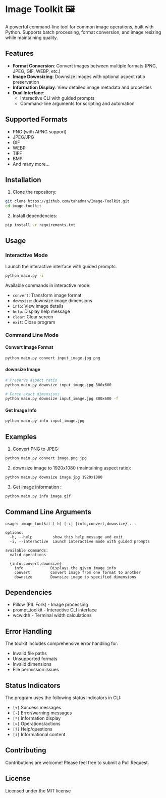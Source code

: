 # Image Toolkit 🖼️

A powerful command-line tool for common image operations, built with Python. Supports batch processing, format conversion, and image resizing while maintaining quality.

## Features

- **Format Conversion**: Convert images between multiple formats (PNG, JPEG, GIF, WEBP, etc.)
- **Image Downsizing**: Downsize images with optional aspect ratio preservation
- **Information Display**: View detailed image metadata and properties
- **Dual Interface**:
  - Interactive CLI with guided prompts
  - Command-line arguments for scripting and automation

## Supported Formats

- PNG (with APNG support)
- JPEG/JPG
- GIF
- WEBP
- TIFF
- BMP
- And many more...

## Installation

1. Clone the repository:
```bash
git clone https://github.com/tahadnan/Image-Toolkit.git
cd image-toolkit
```

2. Install dependencies:
```bash
pip install -r requirements.txt
```

## Usage

### Interactive Mode

Launch the interactive interface with guided prompts:

```bash
python main.py -i
```

Available commands in interactive mode:
- `convert`: Transform image format
- `downsize`: downsize image dimensions
- `info`: View image details
- `help`: Display help message
- `clear`: Clear screen
- `exit`: Close program

### Command Line Mode

#### Convert Image Format
```bash
python main.py convert input_image.jpg png
```

#### downsize Image
```bash
# Preserve aspect ratio
python main.py downsize input_image.jpg 800x600

# Force exact dimensions
python main.py downsize input_image.jpg 800x600 -f
```

#### Get Image Info
```bash
python main.py info input_image.jpg
```

## Examples

1. Convert PNG to JPEG:
```bash
python main.py convert image.png jpg
```

2. downsize image to 1920x1080 (maintaining aspect ratio):
```bash
python main.py downsize image.jpg 1920x1080
```

3. Get image information :
```bash
python main.py info image.gif
```

## Command Line Arguments

```
usage: image-toolkit [-h] [-i] {info,convert,downsize} ...

options:
  -h, --help         show this help message and exit
  -i, --interactive  Launch interactive mode with guided prompts

available commands:
  valid operations

  {info,convert,downsize}   
    info            Displays the given image info
    convert         Convert image from one format to another
    downsize        Downsize image to specified dimensions
```

## Dependencies

- Pillow (PIL Fork) - Image processing
- prompt_toolkit - Interactive CLI interface
- wcwidth - Terminal width calculations

## Error Handling

The toolkit includes comprehensive error handling for:
- Invalid file paths
- Unsupported formats
- Invalid dimensions
- File permission issues

## Status Indicators

The program uses the following status indicators in CLI:
- `[+]` Success messages
- `[-]` Error/warning messages
- `[*]` Information display
- `[>]` Operations/actions
- `[?]` Help/questions
- `[i]` Informational content

## Contributing

Contributions are welcome! Please feel free to submit a Pull Request.

## License

Licensed under the MIT license

